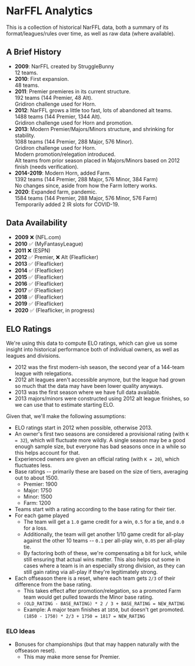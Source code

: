 # NarFFL Analytics

This is a collection of historical NarFFL data, both a summary of its format/leagues/rules over time, as well as raw data (where available).

## A Brief History

-   **2009**: NarFFL created by StruggleBunny  
    12 teams.
-   **2010**: First expansion.  
    48 teams.
-   **2011**: Premier premieres in its current structure.  
    192 teams (144 Premier, 48 Alt).  
    Gridiron challenge used for Horn.
-   **2012**: NarFFL grows a little too fast, lots of abandoned alt teams.  
    1488 teams (144 Premier, 1344 Alt).  
    Gridiron challenge used for Horn and promotion.
-   **2013**: Modern Premier/Majors/Minors structure, and shrinking for stability.  
    1088 teams (144 Premier, 288 Major, 576 Minor).  
    Gridiron challenge used for Horn.  
    Modern promotion/relegation introduced.  
    Alt teams from prior season placed in Majors/Minors based on 2012 finish (needs verification).
-   **2014-2019**: Modern Horn, added Farm.  
    1392 teams (144 Premier, 288 Major, 576 Minor, 384 Farm)  
    No changes since, aside from how the Farm lottery works.
-   **2020**: Expanded farm, pandemic.  
    1584 teams (144 Premier, 288 Major, 576 Minor, 576 Farm)  
    Temporarily added 2 IR slots for COVID-19.

## Data Availability

-   **2009** ❌ (NFL.com)
-   **2010** ✅ (MyFantasyLeague)
-   **2011** ❌ (ESPN)
-   **2012** ✅ Premier, ❌ Alt (Fleaflicker)
-   **2013** ✅ (Fleaflicker)
-   **2014** ✅ (Fleaflicker)
-   **2015** ✅ (Fleaflicker)
-   **2016** ✅ (Fleaflicker)
-   **2017** ✅ (Fleaflicker)
-   **2018** ✅ (Fleaflicker)
-   **2019** ✅ (Fleaflicker)
-   **2020** ✅ (Fleaflicker, in progress)

## ELO Ratings

We're using this data to compute ELO ratings, which can give us some insight into historical performance both of individual owners, as well as leagues and divisions.

-   2012 was the first modern-ish season, the second year of a 144-team league with relegations.
-   2012 alt leagues aren't accessible anymore, but the league had grown so much that the data may have been lower quality anyways.
-   2013 was the first season where we have full data available.
-   2013 majors/minors were constructed using 2012 alt league finishes, so we can use that to estimate starting ELO.

Given that, we'll make the following assumptions:

-   ELO ratings start in 2012 when possible, otherwise 2013.
-   An owner's first two seasons are considered a provisional rating (with `K = 32`), which will fluctuate more wildly. A single season may be a good enough sample size, but everyone has bad seasons once in a while so this helps account for that.
-   Experienced owners are given an official rating (with `K = 20`), which fluctuates less.
-   Base ratings -- primarily these are based on the size of tiers, averaging out to about 1500.
    -   Premier: 1900
    -   Major: 1750
    -   Minor: 1500
    -   Farm: 1200
-   Teams start with a rating according to the base rating for their tier.
-   For each game played
    -   The team will get a `1.0` game credit for a win, `0.5` for a tie, and `0.0` for a loss.
    -   Additionally, the team will get another 1/10 game credit for all-play against the other 10 teams -- `0.1` per all-play win, `0.05` per all-play tie.
    -   By factoring both of these, we're compensating a bit for luck, while still ensuring that actual wins matter. This also helps out some in cases where a team is in an especially strong division, as they can still gain rating via all-play if they're legitimately strong.
-   Each offseason there is a reset, where each team gets `2/3` of their difference from the base rating.
    -   This takes effect after promotion/relegation, so a promoted Farm team would get pulled towards the Minor base rating.
    -   `(OLD_RATING - BASE_RATING) * 2 / 3 + BASE_RATING = NEW_RATING`
    -   Example: A major team finishes at `1850`, but doesn't get promoted. `(1850 - 1750) * 2/3 + 1750 = 1817 = NEW_RATING`

### ELO Ideas

-   Bonuses for championships (but that may happen naturally with the offseason reset).
    -   This may make more sense for Premier.
